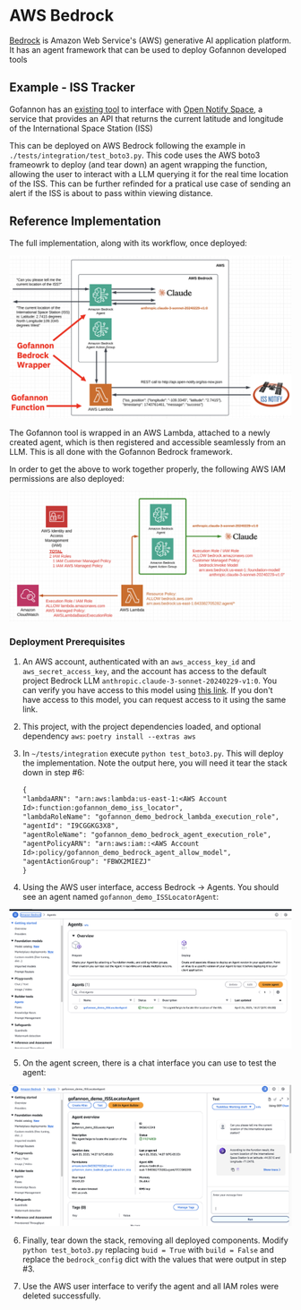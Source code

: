 # AWS Bedrock

[Bedrock](https://aws.amazon.com/bedrock/) is Amazon Web Service's (AWS) generative AI application platform. It has an agent framework that can be used to deploy Gofannon developed tools

## Example - ISS Tracker

Gofannon has an [existing tool](https://github.com/The-AI-Alliance/gofannon/blob/main/docs/open_notify_space/open_notify_space.md) to interface with [Open Notify Space](http://open-notify.org/Open-Notify-API/ISS-Location-Now/), a service that provides an API that returns the current latitude and longitude of the International Space Station (ISS)

This can be deployed on AWS Bedrock following the example in `./tests/integration/test_boto3.py`. This code uses the AWS boto3 frameowrk to deploy (and tear down) an agent wrapping the function, allowing the user to interact with a LLM querying it for the real time location of the ISS. This can be further refinded for a pratical use case of sending an alert if the ISS is about to pass within viewing distance. 

## Reference Implementation

The full implementation, along with its workflow, once deployed:

![alt text](./images/bedrock.png)

The Gofannon tool is wrapped in an AWS Lambda, attached to a newly created agent, which is then registered and accessible seamlessly from an LLM. This is all done with the Gofannon Bedrock framework. 

In order to get the above to work together properly, the following AWS IAM permissions are also deployed:

![alt text](./images/bedrock2.png)

### Deployment Prerequisites

1. An AWS account, authenticated with an `aws_access_key_id` and `aws_secret_access_key`, and the account has access to the default project Bedrock LLM `anthropic.claude-3-sonnet-20240229-v1:0`. You can verify you have access to this model using [this link](https://us-east-1.console.aws.amazon.com/bedrock/home?region=us-east-1#/modelaccess). If you don't have access to this model, you can request access to it using the same link.

2. This project, with the project dependencies loaded, and optional dependency `aws`:
    `poetry install --extras aws`

3. In `~/tests/integration` execute `python test_boto3.py`. This will deploy the implementation. Note the output here, you will need it tear the stack down in step #6:

    ```
    {
    "lambdaARN": "arn:aws:lambda:us-east-1:<AWS Account Id>:function:gofannon_demo_iss_locator",
    "lambdaRoleName": "gofannon_demo_bedrock_lambda_execution_role",
    "agentId": "I9CGGKG3X8",
    "agentRoleName": "gofannon_demo_bedrock_agent_execution_role",
    "agentPolicyARN": "arn:aws:iam::<AWS Account Id>:policy/gofannon_demo_bedrock_agent_allow_model",
    "agentActionGroup": "FBWX2MIEZJ"
    }
    ```


4. Using the AWS user interface, access Bedrock -> Agents. You should see an agent named `gofannon_demo_ISSLocatorAgent`:

![alt text](./images/bedrock3.png)

5. On the agent screen, there is a chat interface you can use to test the agent:

![alt text](./images/bedrock4.png)

6. Finally, tear down the stack, removing all deployed components. Modify `python test_boto3.py` replacing `buid = True` with `build = False` and replace the `bedrock_config` dict with the values that were output in step #3.

7. Use the AWS user interface to verify the agent and all IAM roles were deleted successfully.